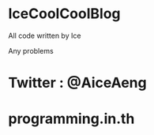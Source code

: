 # IceCoolCoolBlog

 All code written by Ice
 
 Any problems
# Twitter : @AiceAeng

# programming.in.th
